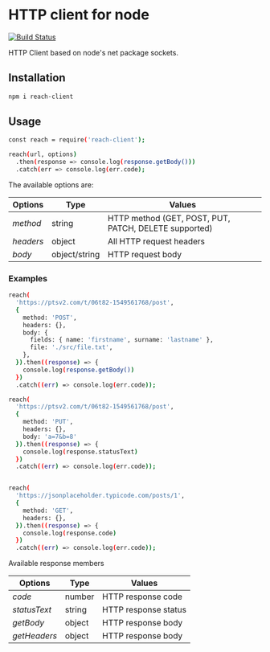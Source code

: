 # HTTP client for node

[![Build Status](https://travis-ci.com/seviltagiyeva/reach.svg?branch=master)](https://travis-ci.com/seviltagiyeva/reach)

HTTP Client based on node's net package sockets.

## Installation
```bash
npm i reach-client
```

## Usage

```bash
const reach = require('reach-client');

reach(url, options)
  .then(response => console.log(response.getBody()))
  .catch(err => console.log(err.code);
```

The available options are:

Options | Type |Values |
--- | --- | --- |
*method* | string |HTTP method (GET, POST, PUT, PATCH, DELETE supported)
*headers*| object |All HTTP request headers
*body*| object/string | HTTP request body


### Examples

```bash
reach(
  'https://ptsv2.com/t/06t82-1549561768/post',
  {
    method: 'POST',
    headers: {},
    body: {
      fields: { name: 'firstname', surname: 'lastname' },
      file: './src/file.txt',
    },
  }).then((response) => {
    console.log(response.getBody())
  })
  .catch((err) => console.log(err.code));

reach(
  'https://ptsv2.com/t/06t82-1549561768/post',
  {
    method: 'PUT',
    headers: {},
    body: 'a=7&b=8'
  }).then((response) => {
    console.log(response.statusText)
  })
  .catch((err) => console.log(err.code));


reach(
  'https://jsonplaceholder.typicode.com/posts/1',
  {
    method: 'GET',
    headers: {},
  }).then((response) => {
    console.log(response.code)
  })
  .catch((err) => console.log(err.code));

```

Available response members

Options | Type |Values |
--- | --- | --- |
*code* | number | HTTP response code 
*statusText*| string | HTTP response status
*getBody*| object | HTTP response body
*getHeaders*| object | HTTP response body


